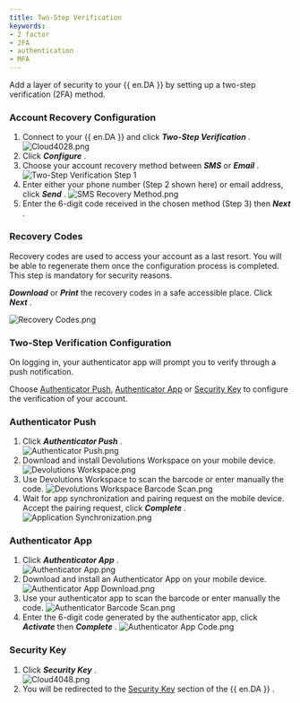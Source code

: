 ```yaml
---
title: Two-Step Verification
keywords:
- 2 factor
- 2FA
- authentication
- MFA
---
```

Add a layer of security to your {{ en.DA }} by setting up a two-step verification (2FA) method.  

### Account Recovery Configuration 

1. Connect to your {{ en.DA }} and click ***Two-Step Verification*** .  
![Cloud4028.png](/img/en/cloud/Cloud4028.png) 
1. Click ***Configure*** . 
1. Choose your account recovery method between ***SMS*** or ***Email*** . 
![Two-Step Verification Step 1](/img/en/cloud/Cloud4029.png) 
1. Enter either your phone number (Step 2 shown here) or email address, click ***Send*** .
![SMS Recovery Method.png](/img/en/cloud/Cloud4030.png) 
1. Enter the 6-digit code received in the chosen method (Step 3) then ***Next*** . 

### Recovery Codes 

Recovery codes are used to access your account as a last resort. You will be able to regenerate them once the configuration process is completed. This step is mandatory for security reasons.  

***Download*** or ***Print*** the recovery codes in a safe accessible place. Click ***Next*** .  

![Recovery Codes.png](/img/en/cloud/Cloud4031.png) 

### Two-Step Verification Configuration 

On logging in, your authenticator app will prompt you to verify through a push notification.  

Choose <a href="#push">Authenticator Push</a>, <a href="#app">Authenticator App</a> or <a href="#key">Security Key</a> to configure the verification of your account.  

### Authenticator Push <a name="push"></a>

1. Click ***Authenticator Push*** .  
![Authenticator Push.png](/img/en/cloud/Cloud4032.png) 
1. Download and install Devolutions Workspace on your mobile device.  
![Devolutions Workspace.png](/img/en/cloud/Cloud4034.png)
1. Use Devolutions Workspace to scan the barcode or enter manually the code.
![Devolutions Workspace Barcode Scan.png](/img/en/cloud/Cloud4036.png)
1. Wait for app synchronization and pairing request on the mobile device. Accept the pairing request, click ***Complete*** .  
![Application Synchronization.png](/img/en/cloud/Cloud4039.png)

### Authenticator App <a name="app"></a>

1. Click ***Authenticator App*** .  
![Authenticator App.png](/img/en/cloud/Cloud4033.png)
1. Download and install an Authenticator App on your mobile device.  
![Authenticator App Download.png](/img/en/cloud/Cloud4035.png)
1. Use your authenticator app to scan the barcode or enter manually the code.
![Authenticator Barcode Scan.png](/img/en/cloud/Cloud4037.png)
1. Enter the 6-digit code generated by the authenticator app, click ***Activate*** then ***Complete*** .
![Authenticator App Code.png](/img/en/cloud/Cloud4038.png)

### Security Key <a name="key"></a>

1. Click ***Security Key*** .  
![Cloud4048.png](/img/en/cloud/Cloud4048.png) 
1. You will be redirected to the [Security Key](GettingStarted_SecurityKey) section of the {{ en.DA }} . 


